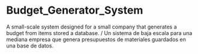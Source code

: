 # Budget_Generator_System
A small-scale system designed for a small company that generates a budget from items stored a database. / Un sistema de baja escala para una mediana empresa que genera presupuestos de materiales guardados en una base de datos.
